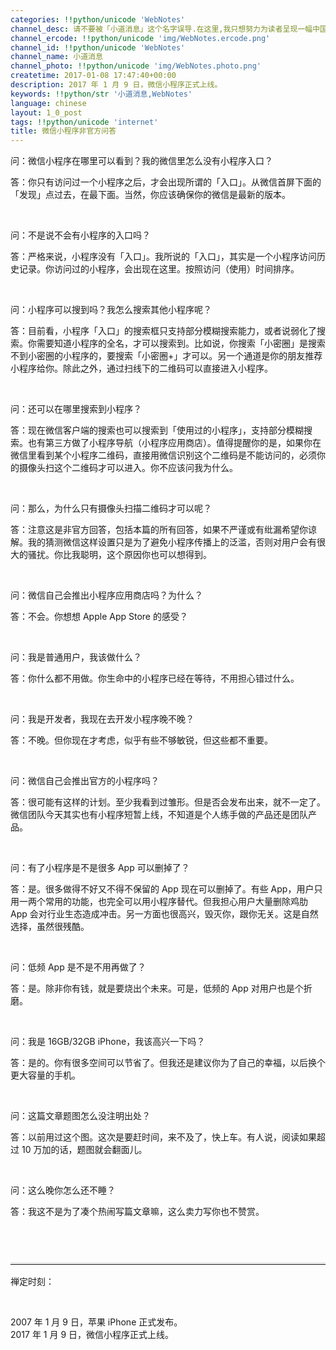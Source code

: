 ```yaml
---
categories: !!python/unicode 'WebNotes'
channel_desc: 请不要被「小道消息」这个名字误导.在这里,我只想努力为读者呈现一幅中国互联网的清明上河图.
channel_ercode: !!python/unicode 'img/WebNotes.ercode.png'
channel_id: !!python/unicode 'WebNotes'
channel_name: 小道消息
channel_photo: !!python/unicode 'img/WebNotes.photo.png'
createtime: 2017-01-08 17:47:40+00:00
description: 2017 年 1 月 9 日，微信小程序正式上线。
keywords: !!python/str '小道消息,WebNotes'
language: chinese
layout: 1_0_post
tags: !!python/unicode 'internet'
title: 微信小程序非官方问答
---
```

<div class="rich_media_content" id="js_content">
<p>
         问：微信小程序在哪里可以看到？我的微信里怎么没有小程序入口？
        </p>
<p>
         答：你只有访问过一个小程序之后，才会出现所谓的「入口」。从微信首屏下面的「发现」点过去，在最下面。当然，你应该确保你的微信是最新的版本。
        </p>
<p>
<br/>
</p>
<p>
         问：不是说不会有小程序的入口吗？
        </p>
<p>
         答：严格来说，小程序没有「入口」。我所说的「入口」，其实是一个小程序访问历史记录。你访问过的小程序，会出现在这里。按照访问（使用）时间排序。
        </p>
<p>
<br/>
</p>
<p>
         问：小程序可以搜到吗？我怎么搜索其他小程序呢？
        </p>
<p>
         答：目前看，小程序「入口」的搜索框只支持部分模糊搜索能力，或者说弱化了搜索。你需要知道小程序的全名，才可以搜索到。比如说，你搜索「小密圈」是搜索不到小密圈的小程序的，要搜索「小密圈+」才可以。另一个通道是你的朋友推荐小程序给你。除此之外，通过扫线下的二维码可以直接进入小程序。
        </p>
<p>
<br/>
</p>
<p>
         问：还可以在哪里搜索到小程序？
        </p>
<p>
         答：现在微信客户端的搜索也可以搜索到「使用过的小程序」，支持部分模糊搜索。也有第三方做了小程序导航（小程序应用商店）。值得提醒你的是，如果你在微信里看到某个小程序二维码，直接用微信识别这个二维码是不能访问的，必须你的摄像头扫这个二维码才可以进入。你不应该问我为什么。
        </p>
<p>
<br/>
</p>
<p>
         问：那么，为什么只有摄像头扫描二维码才可以呢？
        </p>
<p>
         答：注意这是非官方回答，包括本篇的所有回答，如果不严谨或有纰漏希望你谅解。我的猜测微信这样设置只是为了避免小程序传播上的泛滥，否则对用户会有很大的骚扰。你比我聪明，这个原因你也可以想得到。
        </p>
<p>
<br/>
</p>
<p>
         问：微信自己会推出小程序应用商店吗？为什么？
        </p>
<p>
         答：不会。你想想 Apple App Store 的感受？
        </p>
<p>
<br/>
</p>
<p>
         问：我是普通用户，我该做什么？
        </p>
<p>
         答：你什么都不用做。你生命中的小程序已经在等待，不用担心错过什么。
        </p>
<p>
<br/>
</p>
<p>
         问：我是开发者，我现在去开发小程序晚不晚？
        </p>
<p>
         答：不晚。但你现在才考虑，似乎有些不够敏锐，但这些都不重要。
        </p>
<p>
<br/>
</p>
<p>
         问：微信自己会推出官方的小程序吗？
        </p>
<p>
         答：很可能有这样的计划。至少我看到过雏形。但是否会发布出来，就不一定了。微信团队今天其实也有小程序短暂上线，不知道是个人练手做的产品还是团队产品。
        </p>
<p>
<br/>
</p>
<p>
         问：有了小程序是不是很多 App 可以删掉了？
        </p>
<p>
         答：是。很多做得不好又不得不保留的 App 现在可以删掉了。有些 App，用户只用一两个常用的功能，也完全可以用小程序替代。但我担心用户大量删除鸡肋 App 会对行业生态造成冲击。另一方面也很高兴，毁灭你，跟你无关。这是自然选择，虽然很残酷。
        </p>
<p>
<br/>
</p>
<p>
         问：低频 App 是不是不用再做了？
        </p>
<p>
         答：是。除非你有钱，就是要烧出个未来。可是，低频的 App 对用户也是个折磨。
        </p>
<p>
<br/>
</p>
<p>
         问：我是 16GB/32GB iPhone，我该高兴一下吗？
        </p>
<p>
         答：是的。你有很多空间可以节省了。但我还是建议你为了自己的幸福，以后换个更大容量的手机。
        </p>
<p>
<br/>
</p>
<p>
         问：这篇文章题图怎么没注明出处？
        </p>
<p>
         答：以前用过这个图。这次是要赶时间，来不及了，快上车。有人说，阅读如果超过 10 万加的话，题图就会翻面儿。
        </p>
<p>
<br/>
</p>
<p>
         问：这么晚你怎么还不睡？
        </p>
<p>
         答：我这不是为了凑个热闹写篇文章嘛，这么卖力写你也不赞赏。
        </p>
<p style="font-family: Lato, Helvetica, Arial, freesans, clean, sans-serif; border: 0px; font-size: 16px; margin-top: 1.5em; margin-bottom: 1.5em; outline: 0px; line-height: 1.5em; color: rgb(51, 51, 51); white-space: normal;">
<br/>
</p>
<hr style="font-family: Lato, Helvetica, Arial, freesans, clean, sans-serif; border-right-width: 0px; border-bottom-width: 0px; border-left-width: 0px; border-top-style: solid; border-top-color: rgb(234, 234, 234); height: 1px; margin-top: 1em; margin-bottom: 1em; color: rgb(51, 51, 51); font-size: 16px; white-space: normal;"/>
<p>
         禅定时刻：
         <br/>
</p>
<p>
<br/>
</p>
<p>
         2007 年 1 月 9 日，苹果 iPhone 正式发布。
         <br style="color: rgb(51, 51, 51); font-family: Helvetica, STHeiti; font-size: 14px; font-variant-ligatures: normal; orphans: 2; white-space: normal; widows: 2; background-color: rgb(255, 255, 255);"/>
         2017 年 1 月 9 日，微信小程序正式上线。
        </p>
</div>